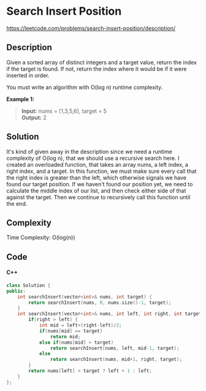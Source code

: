 # Search Insert Position
<https://leetcode.com/problems/search-insert-position/description/>

## Description
Given a sorted array of distinct integers and a target value, return the index if the target is found. If not, return the index where it would be if it were inserted in order.

You must write an algorithm with O(log n) runtime complexity.

**Example 1:**

>**Input:** nums = [1,3,5,6], target = 5  
**Output:** 2

## Solution
It's kind of given away in the description since we need a runtime complexity of O(log n), that we should use a recursive search here. I created an overloaded function, that takes an array nums, a left index, a right index, and a target. In this function, we must make sure every call that the right index is greater than the left, which otherwise signals we have found our target position. If we haven't found our position yet, we need to calculate the middle index of our list, and then check either side of that against the target. Then we continue to recursively call this function until the end.

## Complexity
Time Complexity: O(log(n))

## Code
#### C++
```c++
class Solution {
public:
    int searchInsert(vector<int>& nums, int target) {
        return searchInsert(nums, 0, nums.size()-1, target);
    }
    int searchInsert(vector<int>& nums, int left, int right, int target) {
        if(right > left) {
            int mid = left+(right-left)/2;
            if(nums[mid] == target) 
                return mid;
            else if(nums[mid] > target) 
                return searchInsert(nums, left, mid-1, target);
            else
                return searchInsert(nums, mid+1, right, target);
        }
        return nums[left] < target ? left + 1 : left;
    }
};